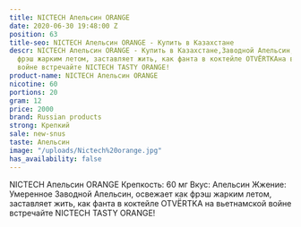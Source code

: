 ```yaml
---
title: NICTECH Апельсин ORANGE
date: 2020-06-30 19:48:00 Z
position: 63
title-seo: NICTECH Апельсин ORANGE - Купить в Казахстане
descr: NICTECH Апельсин ORANGE - Купить в Казахстане,Заводной Апельсин, освежает как
  фрэш жарким летом, заставляет жить, как фанта в коктейле OTVЁRTKAна вьетнамской
  войне встречайте NICTECH TASTY ORANGE!
product-name: NICTECH Апельсин ORANGE
nicotine: 60
portions: 20
gram: 12
price: 2000
brand: Russian products
strong: Крепкий
sale: new-snus
taste: Апельсин
image: "/uploads/Nictech%20orange.jpg"
has_availability: false
---
```


NICTECH Апельсин ORANGE
Крепкость: 60 мг
Вкус: Апельсин
Жжение: Умеренное
Заводной Апельсин, освежает как фрэш жарким летом, заставляет жить, как фанта в коктейле OTVЁRTKA на вьетнамской войне встречайте NICTECH TASTY ORANGE!
